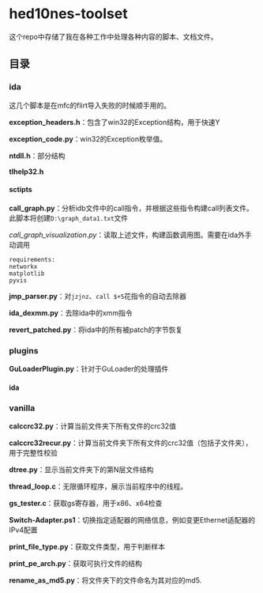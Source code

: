 # hed10nes-toolset

这个repo中存储了我在各种工作中处理各种内容的脚本、文档文件。

## 目录

### ida

这几个脚本是在mfc的flirt导入失败的时候顺手用的。

**exception_headers.h**：包含了win32的Exception结构，用于快速Y

**exception_code.py**：win32的Exception枚举值。

**ntdll.h**：部分结构

**tlhelp32.h**



#### sctipts

**call_graph.py**：分析idb文件中的call指令，并根据这些指令构建call列表文件。此脚本将创建`D:\graph_data1.txt`文件

*call_graph_visualization.py*：读取上述文件，构建函数调用图。需要在ida外手动调用

```
requirements:
networkx
matplotlib
pyvis
```

**jmp_parser.py**：对`jzjnz`、`call $+5`花指令的自动去除器

**ida_dexmm.py**：去除ida中的xmm指令

**revert_patched.py**：将ida中的所有被patch的字节恢复

### plugins

**GuLoaderPlugin.py**：针对于GuLoader的处理插件



#### ida



### vanilla

**calccrc32.py**：计算当前文件夹下所有文件的crc32值

**calccrc32recur.py**：计算当前文件夹下所有文件的crc32值（包括子文件夹），用于完整性校验

**dtree.py**：显示当前文件夹下的第N层文件结构

**thread_loop.c**：无限循环程序，展示当前程序中的线程。

**gs_tester.c**：获取gs寄存器，用于x86、x64检查

**Switch-Adapter.ps1**：切换指定适配器的网络信息，例如变更Ethernet适配器的IPv4配置

**print_file_type.py**：获取文件类型，用于判断样本

**print_pe_arch.py**：获取可执行文件的结构

**rename_as_md5.py**：将文件夹下的文件命名为其对应的md5.

